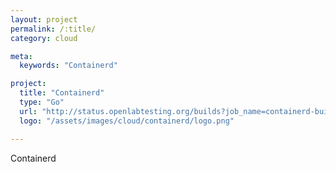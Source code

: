 ```yaml
---
layout: project
permalink: /:title/
category: cloud

meta:
  keywords: "Containerd"

project:
  title: "Containerd"
  type: "Go"
  url: "http://status.openlabtesting.org/builds?job_name=containerd-build-arm64"
  logo: "/assets/images/cloud/containerd/logo.png"

---	
```

<p>Containerd</p>